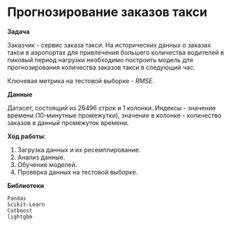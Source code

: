 #  Прогнозирование заказов такси

**Задача**

Заказчик - сервис заказа такси. На исторических данных о заказах такси в аэропортах для привлечения большего количества водителей в пиковый период нагрузки необходимо построить модель для прогнозирования количества заказов такси в следующий час.

Ключевая метрика на тестовой выборке - *RMSE*.

**Данные**

Датасет, состоящий из 26496 строк и 1 колонки. Индексы - значение времени (10-минутные промежутки), значение в колонке - количество заказов в данный промежуток времени.

**Ход работы**:

1. Загрузка данных и их ресемплирование.
2. Анализ данные.
3. Обучение моделей.
4. Проверка данных на тестовой выборке.


**Библиотеки**

    Pandas
    Scikit-Learn
    Catboost 
    lightgbm